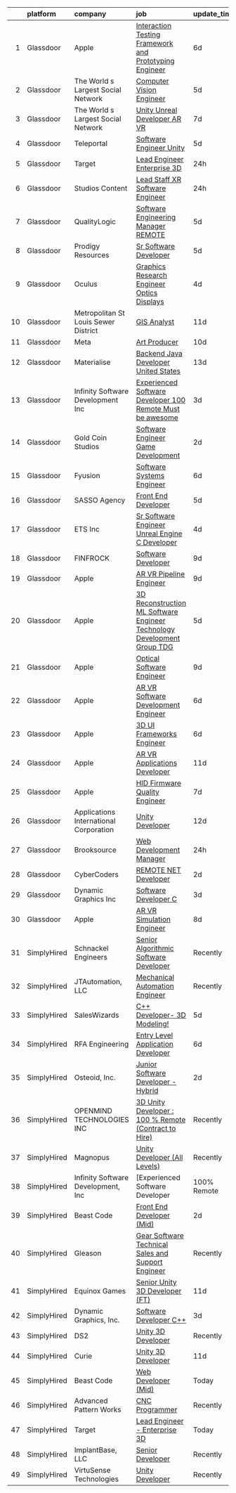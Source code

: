 

|    | platform    | company                                | job                                                                                                                                                                                                                                                                                                                                                                                                                                                                                                                                                                                                                                                                                                                                                                                                                                                                                                                                                                                                                                                                                                                                                                                                                                                                                                                                                                                                                                                                                | update_time   | location              |
|---:|:------------|:---------------------------------------|:-----------------------------------------------------------------------------------------------------------------------------------------------------------------------------------------------------------------------------------------------------------------------------------------------------------------------------------------------------------------------------------------------------------------------------------------------------------------------------------------------------------------------------------------------------------------------------------------------------------------------------------------------------------------------------------------------------------------------------------------------------------------------------------------------------------------------------------------------------------------------------------------------------------------------------------------------------------------------------------------------------------------------------------------------------------------------------------------------------------------------------------------------------------------------------------------------------------------------------------------------------------------------------------------------------------------------------------------------------------------------------------------------------------------------------------------------------------------------------------|:--------------|:----------------------|
|  1 | Glassdoor   | Apple                                  | [Interaction Testing Framework and Prototyping Engineer](https://www.glassdoor.com/partner/jobListing.htm?pos=128&ao=1110586&s=58&guid=00000182c45fe1f6a61c3b26453308ec&src=GD_JOB_AD&t=SR&vt=w&cs=1_878c2ef4&cb=1661151994709&jobListingId=1008071334996&cpc=8795CF9063CD573D&jrtk=3-0-1gb25vohh2gpt001-1gb25voi123j4000-4bc1402dc2aeffc9--6NYlbfkN0BvKrLyj5gPmtZO9T8euul8TCxuuKNOtzRJOomxnwSEodTz2Bc-sPZlO_uSwsktAejMpRR6X-M9-mzxnPrsRJ4Adog-3_u17RkcdB8qvLpSe6yX_47HY9lSK6mxmDKH5NGHaaQUxA_CLdYewrOOxNunuqcC7N9-vUYmNTvNvx910_0KO356mBtT6lgHC6-ZCMl5DtRW-z-KciRJqipIYLogJwI5jZMNEdXtzqMiwtGl6DwGtx8hoxE1cWuHWIpEjJnFIZ_kU8sWOoPrQo4t28d0E4kc5hUfNsEYLFlkyRUU0126xuEmkNqjjFl-XDxdnCt_Gze0h-jgwwIIuq2EZGYBNubau_qv-f9Lgb4e3UV3i_hrzbQ6pbZ3ZAjPji9KByMs7xudG_c8MgikKU1pJN4udFDk4iD-0332sbK9q2bfJj-ldsyl7YOH2qqRUua-4Dv8_mCb6wgPp2nRwUP19UmZpozk2ZBtHvcYcC3bbydTu_5KUQmO3Zqj873wMIH49W5a-gDLKALozfyosVtpIA5kzMAMic92v6ZeI8IZvl40scUWB8vwP2nYNl8lzalNXDWmBvHttGC6Czd5mvPOm7q4SXs2dRbhrE6ToDEb_feiLDtsa4jPQNAgDqrNhhFPW6SikOIhiYMB62lEeRNssEje9hjdEdAvjAo9jkEmOcCvNw2XmfHreIhNWPPYlNRn5fb4lHHHv-DZ4GWCOOTMS48NbD3eP-O3XCcL_4Wlk7Jj6jXzU9EYtrz9s6xMMwhuvlPN4DV2GUUqIoHlCMFg7mi-G8yufvwhVOidTOPYqaM1ogkV5sEct1nJQ3aQVq1uyAhJXd9K5iRvq66GEvAltR57R4Q8CAPx198FGYy_v4T4Gd4yip8RhYoEVGx_4D5TMsgM-nMcNkRDAnHfxmdO9EYD335-wdoQjU9Bcay6KmXmqNMKXQ0lP2Pae65ve6OrEeG106ev36i06gJVwNk23sy92HKYlFhZFfzE8NdCGMoeQnIJ9u0-aWmm)                                                                       | 6d            | Cupertino, CA         |
|  2 | Glassdoor   | The World s Largest Social Network     | [Computer Vision Engineer](https://www.glassdoor.com/partner/jobListing.htm?pos=127&ao=1110586&s=58&guid=00000182c45fe1f6a61c3b26453308ec&src=GD_JOB_AD&t=SR&vt=w&ea=1&cs=1_a02e5eb7&cb=1661151994709&jobListingId=1008075260622&cpc=B576E40E3A51D23B&jrtk=3-0-1gb25vohh2gpt001-1gb25voi123j4000-35c8dcc64f80e154--6NYlbfkN0DSgjPPcnEdvoK3uuxfISLALE6pB1FR7YSHOr_tSg5_QGIhoz_2VqUepdcKLBLI_zT-ByUZ7jUfNzxKmhUpoUNX_46a0P5eSJtFIKqmBxE2EUZWXuXIw_QgpOkukgLUflKYrCxeIMOLksSSMqbnyASmenJYhoRn4pFp-hnkcwA5_yroqHfnV4cYw1_BA9fpAzE55D_7rrIT_oHyZjgD_y41hxHEzJpVyiKcaJldEl-5n7VXXwd67C6CMArhNbetEChhmsswXVfTLaxdg3czB5oZJOnqKkrMeAKqlPeOlCntttqSsKE9DmuEVURNiYyjChdq7m2LiM0lyEj7jO_iQl8-MbGsspbmKi74bFoa-Sj4hEOiewPjT3dPQxa_4MqdOteB2Km6e2G_BHLoUNsv_8OeupH59hNp2-rwnTjdw02nCToOhMTxDr5_Iw2ZGC9-nw35MAttNE13kUF8TNQ7sMx7cd9pOOcnMlmcsyA03Ls7HIAG_1IgsdUUhcCTyC7rj_s0-mlqmsOtxq10k57tHV-MMKpcY3kGk-rOXjnaNKoWcwRVjpWxUOSwsUB9j9sKCS0e-OQbzLiJ4OvH9fQF2Pp9C8AQPU1PQm8%3D)                                                                                                                                                                                                                                                                                                                                                                                                                                                                                                                  | 5d            | San Diego, CA         |
|  3 | Glassdoor   | The World s Largest Social Network     | [Unity Unreal Developer  AR VR ](https://www.glassdoor.com/partner/jobListing.htm?pos=126&ao=1110586&s=58&guid=00000182c45fe1f6a61c3b26453308ec&src=GD_JOB_AD&t=SR&vt=w&ea=1&cs=1_b25410bc&cb=1661151994709&jobListingId=1008071050775&cpc=D2F1DE17EE1F43B9&jrtk=3-0-1gb25vohh2gpt001-1gb25voi123j4000-9f5628d9cfebf43d--6NYlbfkN0DSgjPPcnEdvoK3uuxfISLALE6pB1FR7YSHOr_tSg5_QGIhoz_2VqUepdcKLBLI_zSqSDsEJmP93KJyLow8fDRmDK97hPZUxVdRhY-RLzI6mplnG6kSbsrJNsU5J8SjuffQnYSaMvAlm31fMrPRABnGmUCUYZHZPacmbq2u4wbqlNmS-Yw8yCi6Nlwjv56Gw3yxmkppoM7bInqxBRyiktBt0vljQTPmIRt8nvJjT60T7v2J1LtZLaQmR7c-BsXYMn-HHW1oi1zwDe-AYvW3OMzAPRYH69MU56PvymP790DESewgl4qmaZdZM7mCFyY8OY3Qeb8M6UkitSuUCNyJH_Pg09U_oQvxX4c1kwSKnXST-IV1XoR8Lw5zEcYGYJmmAwysDtp_bLAcU0ewq05HolVYe7V5wU2UunAiYiNJUzHobfGD1G277VAK-p0VMvoDQWZiNJrglVN0sYgwlwn4ahgRLaB86ugnmt_mc5Kqte1YdPv9kNr-MpUS9ayLqCil2cwnr2Qw69rrNrs4gkjDFO2ifCp9FLJ7opXFQxVd_Zgnbl2lb7WdEQ6zEOADwaE5yRhbl4i04_o4fbHZzyNvRFdh)                                                                                                                                                                                                                                                                                                                                                                                                                                                                                                                          | 7d            | Sausalito, CA         |
|  4 | Glassdoor   | Teleportal                             | [Software Engineer   Unity](https://www.glassdoor.com/partner/jobListing.htm?pos=114&ao=1110586&s=58&guid=00000182c45fe1f6a61c3b26453308ec&src=GD_JOB_AD&t=SR&vt=w&ea=1&cs=1_6914d8a1&cb=1661151994705&jobListingId=1008075046577&cpc=03F67E1B243A1AE3&jrtk=3-0-1gb25vohh2gpt001-1gb25voi123j4000-a2586b8f60e5c255--6NYlbfkN0AntC0C-TCVph3zu4OMPCfnQ-MMa4QglcNogR1ub3Tc_pVtaDijIQNGqjZUjoXo2yKwu64KD8-YtFIR2I8kkqCbL07rpeOqxyEMXIKB1ZwOfsl0Q6IfIhQNenE7zHvKHruNGpl76kDxluITjcBqrRgn64vIx2FQD8vXwu5Xm23Gx3RzCIfCAb9mVGdhDJfdG4HgrLJvrny6waXCaLMfKKoSTf08HvYbi8bu9HlNy1dgI33e1HPocbNVxaYl-X1N-FwWhQQqCHrjIfw53E9UiLzvIlAjXo6eAGQx2b8Ihf5FlIoWkCc2UzL-UcVhUW_nLJSQW9YiLN0E7yH-XeXB4r-QI5xuB0MEmGLK-11nFMCLeRlfXqOJoo03vfIEU2mRmmyKnOih2ooH_7Qz8NK5u_ha-3qLUv7MBL5TjH1yUn7q16sIqS4A2N5VF7WReGiuEynOEntP8gs2kpwFgqQPUxik-lZ4hsiB_8RJydV7HeShGDNOscVXMPSzyBDfeeLFXNv5_OFm_ANntQ%3D%3D)                                                                                                                                                                                                                                                                                                                                                                                                                                                                                                                                                                                                   | 5d            | Culver City, CA       |
|  5 | Glassdoor   | Target                                 | [Lead Engineer   Enterprise 3D](https://www.glassdoor.com/partner/jobListing.htm?pos=106&ao=1110586&s=58&guid=00000182c45fe1f6a61c3b26453308ec&src=GD_JOB_AD&t=SR&vt=w&cs=1_42d5aa26&cb=1661151994704&jobListingId=1008084172362&cpc=10100C7693495614&jrtk=3-0-1gb25vohh2gpt001-1gb25voi123j4000-8db91653effaa219--6NYlbfkN0AgONBeCfCTVljpwzR96jFX3mtyFC--n153CYnqiKkqIbEzGownH_L0_wgVvmdp1a2zOnFHrsUBoXnCxxRcFZ9ZcAKtABdufUSwJyfmPzbSIFRwhbS0_rW0vAQGqEDv4c1sXNV_RGfmhJNCUaesxdw1OjWo0iZh-0Ed-wi9JwB6HhZTsiDpEOOFLWvXL0qrUK0PkfzXVO2OqcFjMGMPxpd3i1XxGRJvP1kbPhM2UCgoK06bva3KTiuUYl9hL6RwyINI49nRKN_jiBw-9TGx3-oGZ5J5eumb9jxZdhGbSZSbkZOApQmfDVvPHa9KhRfB9JI7xGndIUWLJwTfueLLWxCdb1LjNRaC87y0-v4fNvtLla66H25o4Spoz0vTjjZN_NtYG9UHR0j3w9OxQ6j6S_qRN_sVpxCe0ryf0xSrsqDNxVDqkOCnDTJ_d1I-c47peXI%3D)                                                                                                                                                                                                                                                                                                                                                                                                                                                                                                                                                                                                                                                                                  | 24h           | Brooklyn Park, MN     |
|  6 | Glassdoor   | Studios Content                        | [Lead  Staff  XR Software Engineer](https://www.glassdoor.com/partner/jobListing.htm?pos=117&ao=1110586&s=58&guid=00000182c45fe1f6a61c3b26453308ec&src=GD_JOB_AD&t=SR&vt=w&cs=1_a5f496dc&cb=1661151994707&jobListingId=1008084142322&cpc=44CD5376B8534B8F&jrtk=3-0-1gb25vohh2gpt001-1gb25voi123j4000-52da17fde8def50e--6NYlbfkN0DAFTyt7pbDCC2JPO79CSdi1dIb81yjczP5qsKcZIxgiYm3-7g-689UM0rgypL64cqe_oj2KYsq9yQ42C_6Oqk-vvcsFRLPb8XJYqL8oZMsjjVg0BntxMODKJS6A1seYf_d8EpsNbB6kHhyEOHJ6U5H9SlVlgM019H8VqOoQx5xmCFXcseWWQ_Onhs-HToySEXG7ZPqKJHXMEvzyOGILqcsUr0I5fjzNZ4-AEhNsKCgR_m7s6B6OnMLi5q3sRSBY4UTuTqSOy_5rad8P7AENAEELMHxNLYoXR5yWPoDT06aOhZaO4apj6i0QHYqYbkpoOgQIjEFHmI3fmTf_1UTWebZM-02mih9iAXK9svbgpAgruE-NXeCLWul3oX0KiBUTCRpFcTMaSxgoLB1wBxCPwwl4UsXOsfz4zZu6pPMQQuQaCO0g_IW91QJuEJ0YyBTa6w%3D)                                                                                                                                                                                                                                                                                                                                                                                                                                                                                                                                                                                                                                                                              | 24h           | Glendale, CA          |
|  7 | Glassdoor   | QualityLogic                           | [Software Engineering Manager REMOTE](https://www.glassdoor.com/partner/jobListing.htm?pos=111&ao=1110586&s=58&guid=00000182c45fe1f6a61c3b26453308ec&src=GD_JOB_AD&t=SR&vt=w&ea=1&cs=1_c8acbe13&cb=1661151994705&jobListingId=1008073824667&cpc=B05B6D422C45E27E&jrtk=3-0-1gb25vohh2gpt001-1gb25voi123j4000-795e608e30adb745--6NYlbfkN0BfCVyGhJxQhQGQE8P30JU6-n5_jcSKbz7MAfWG2cdpnhs4LI7VSGEDl4AuAd2u1ba6yxZBg-MnV4VG0Z-YyW9bFB6tUFEAG8aWiq49re7C8bR3kt3W526vugmjUzwtbf_wr5SxVZ0aPVGe_7hyTO7C_q_CPaWjtRtZTVfGj6cM_83jEF1o8GGf9CJakkdWCix5_17kfZJzLdv5bHnu0Km_ZhDZtZX0kbNejEhVHri0RePk2TfVplXk1T91DF4r3lwB0Qn7il5awAXyKQyskU_f_a6_y8l92zzfApso5p9B3gSGcqAdcSD5_wTIEPpDmlf3A9Fr3YATi0KXMuz22aO9aPCzXg1V7npHi0YnpuuKux3KJTk2dh1nmX0XCNxpcyyyOOpRq0K-VtS6aaoySDFyF6Fpxz8qkI_JqKUAp9mYjSKaFHHb3JktWcxFJ6AwD-TaWVwQNSVl2X_pVhVq6BHjvlVWrlW4_QZ6l7Xlc6bikdIBMnYOS35IiLQ138QsL2HudO60DaHXRTvIRqsS0Ckb)                                                                                                                                                                                                                                                                                                                                                                                                                                                                                                                                                                                     | 5d            | Remote                |
|  8 | Glassdoor   | Prodigy Resources                      | [Sr  Software Developer](https://www.glassdoor.com/partner/jobListing.htm?pos=107&ao=1110586&s=58&guid=00000182c45fe1f6a61c3b26453308ec&src=GD_JOB_AD&t=SR&vt=w&ea=1&cs=1_ae582471&cb=1661151994705&jobListingId=1008073502263&cpc=77D8CEE05F182B4C&jrtk=3-0-1gb25vohh2gpt001-1gb25voi123j4000-404555c049bc27ec--6NYlbfkN0A2ztIwgPcC5sUL1oQzLFCSvVVkIkslVOnYdQ0mpSfPA6NpMWu6Kno4nnrYB-fWKcufpT5xOxPe2qCsSX5um4scelRw14WwX33UYcL6KO34QeC8INwRzUAPtwFkNlVpOdX4f4P1DQp2fZ-UJ251JBajJ815MIKFs7XVquBdwSk1fsH67WzqITEoiy4zNby8cnvPS-A8rvfOmHLIONaZwTZJR74vKKGhiPltVRQAZPOxDrBuLytgmJoBIa3tJNmrwsSlGYo0jo3DPqTm6fQMpMSHTFuFgMzpcYS9VKGTb_QKeYgyIW3MWKpeLtXLCUbzVCwYj_e4JjsBU6el3vjsTSvj5q5KNpVTDgpbzW41GPVByIV2eBUVMhbZjeTeAilsX-xRqEDgg-aKJNdCfNE437HTH8AKPt9SqMjIaeo0Sh0uSZgPJeROIcSTK-4_jPsJ6AVmr3zwy9N35iSNTfSD7N8PshuFCjit59OkNTw8m76NDl9jm4D9si9d8LyPkhe8t6GKU9qSZUKHfg%3D%3D)                                                                                                                                                                                                                                                                                                                                                                                                                                                                                                                                                                                                      | 5d            | Remote                |
|  9 | Glassdoor   | Oculus                                 | [Graphics Research Engineer   Optics   Displays](https://www.glassdoor.com/partner/jobListing.htm?pos=120&ao=1110586&s=58&guid=00000182c45fe1f6a61c3b26453308ec&src=GD_JOB_AD&t=SR&vt=w&cs=1_988ee2f3&cb=1661151994708&jobListingId=1008077457927&cpc=C891152315FA1AD8&jrtk=3-0-1gb25vohh2gpt001-1gb25voi123j4000-ef44fb719727a8bc--6NYlbfkN0DYl4UJW4r1Vl7FEn6T9F-rD9lpC-0oMJVSiWjK_MGUd8e8cHXcpv6KPyjLHZEfqkXGgj9g3yMP8WBskLw8Z33akGOFyRhnVvFUcab6l4hdzH_rbNwh_JgEQd7Civ74f2U5AHnFCbn-WchGtEeP2VCWodfz_h3UWLVa38femHmi7XXVvL8zU76LUIBe236O9d6Q61IIbkKHA471ogzJYO9peWlVrnDXUXWReOkY2yCMb0pGi2yxsq9NamKrsGCQT1fF2Wg6Hnz_zFm1L-6DrXkAiHlkdLpJUKECn-5J-rApomLg_R00DASaeGvliPqBYD9qiFWhg-7d6X6WZPJD_aFAj7UpcqxYvFecp_dkkKHF1Wg0DgJj1C3WG3MvlH3v1UCY8wt8hqQGgvZ_mhzozR8npgorbogY7LQ5G-Jawcaa0717ywm_PBWhsmwr2gIyBSFVGC6MPDar0SxVZULLzpD_qLZDNw-jxY97NX9OGN0olN8Q82NQtkz05Q7eFTo8beUDUw8uWc_XIMIHK5N9thvHgZUms3HEXd-GsF0IbVoWR79Q143jxxE3wV0exvBOfjG8QTy8-SFVn4vVlSB7PClKeIiIS3GbvQkNTGTD5Q4M5Hq62UGehhdnkB0wFu62-IwMyz9oO2_IRO5xmF7b3nua6JZTF49ej2EsJjkz8ebR_znP2f1NgjTXk9IWqP86u6OOXFcr51Md_hUC8pASCU7EUTTCmDVWgGyYjZNkpy7RZNKJAhu_zEhAcACEiU9FkQpCj0B9dJpzqBdpWKQZo4ZeM-NqW1uHA5Uj2ZjsVIK8ncfJIT-9NLAh18MohXomrr4MiWnGoTNsI1-9FYjT2P06CgR_aqZkZFnEmROx1XxBr9iUw9JqKaUSwO_28mZO9pdA-T_GOiaTuNkJOOLWP72i-QBL8-bXkCtZRYGlh1fzOzqpuy2YGz57Jk0ZWx6eK86k5asv1awj86cTX5AlBRB7k_fj7M5qklpD68Zb3HWQ-DX3xBRePsmiJhezpbqlHqg0fXs5GsJW2vzATpwvY971Z0U6xWV9lBKRj7RjtfYH93-TcL5FoyoHl5VjoYfPVxo%3D) | 4d            | Burlingame, CA        |
| 10 | Glassdoor   | Metropolitan St  Louis Sewer District  | [GIS Analyst](https://www.glassdoor.com/partner/jobListing.htm?pos=108&ao=1110586&s=58&guid=00000182c45fe1f6a61c3b26453308ec&src=GD_JOB_AD&t=SR&vt=w&cs=1_5f2cceab&cb=1661151994705&jobListingId=1008065814064&cpc=66EACBD3E279A8FF&jrtk=3-0-1gb25vohh2gpt001-1gb25voi123j4000-ef1c6801fa4cc984--6NYlbfkN0AC6SQMfAkHCondRquBNcE2ntt1snCy3fyoZRReqai0OTbOGAEEoie82c7OAOyoQUX4HAqZbGdf6OuKdS1CAFhY8iNRpoWdJTGxpqP7DjJE_nV3RHd07483EUj8MWlgrGF-9EZEu0bGjHtJ54Ucz51lvNIBwdO2c03VTGJbCj3cXx1xflx68zPpboym3SRVoLwUuGYVS1n12DfsUuiDlBdSlCsaoApiPUO5kmn6vtfziWqcBIZsXIx5_r5_ig0P7GI_dVPRfRu8j1uZOLPRyyhsG7KvswwaZFd2efTsWLk3TBm_n5ThcMSB-t5XeVWpHLwbM-Ogt3kdfJsHre7sapekIy3q-PO2TBpqIp-kTcdZ4sqGmseNQFnq28VqmLGL2nwcZOvxBV51Piil1pfc_nxA_BEYAc8aC9_JXWzqZVEQwYBqHsI_53IxMDTb-m13dGiQOEpxI_LVQ8ye3acDV-GN3g1kOWq8lZBjr0dudikfYpUhpoxJpxRYwsz2kqxNXfBDbOHvFKLrGGxD6I7EaeNoqk_2icX825Ndk6xvKWl1JkT5t-dLEY04bVY7UrJU1j4-G87sQGanzNWOxcH8JjkXm1OXKegf0xqZASouuhtXomPO3ibu2CzkntvOSp7YnQHg_Ymu2OpvDdZcul6PdM0Gsh1JaYoUC3ceiWLkJdwnavv6GDKLZNlixpFX751puw2Jl6swbzDHDUtpMS62O1_1tqi1ej-h8W78wpVUzfFPtol6rb09lPwLcucGkDg3iANFvg2K1uKnWpoly8rhy7W869dPuQoyMcySyJbt1Jf5lh2UN6DVSlC0jpusswk7uUcqe0JDbzJ2wVzKL6LPXl8Oe0fiBWjyR5jO9_w52UQuS-Y8-Gs-DDI50O5JwiRJM8ThF2ogNaB7FAcLBUI3bViVTQCImQem87ONm8hP5TtwYd8z7JoUZ0HlglB7rjSHNudARoTQl6Zke8PVM_F-dcn_BDZPNTFsVBPxd64EtRkkm1eHF4u4hMigd-_JLMvj6b70TiivGc5NkzHyMIx0FHPb5h-oevjjw6Db_LMrpKljqg%3D%3D)                                                      | 11d           | Saint Louis, MO       |
| 11 | Glassdoor   | Meta                                   | [Art Producer](https://www.glassdoor.com/partner/jobListing.htm?pos=115&ao=1110586&s=58&guid=00000182c45fe1f6a61c3b26453308ec&src=GD_JOB_AD&t=SR&vt=w&cs=1_f19e63d7&cb=1661151994707&jobListingId=1008066993499&cpc=39A4E8CE329AB187&jrtk=3-0-1gb25vohh2gpt001-1gb25voi123j4000-5293d12ed70ecd43--6NYlbfkN0DYl4UJW4r1Vl7FEn6T9F-rD9lpC-0oMJVSiWjK_MGUd8e8cHXcpv6KPyjLHZEfqkUe-DEG5DLncYtxj5Ng2P1MdxZ6we5-b-TxXXxT4p3WfuMOS6eeo2YYiu3Ya7-YBN8W9Vb8XxYk-hurzohN33Mfeiwcm9KoinKFNpS_ywbpJrmciguyW-2E5ACJSwZacq3SCzRNbeuqE6vMNawdilRNR-9z-lCkV1uBeMpcPrYj5pTGzQYsW3nwTY-v5mcL1LtI6lIcuev1MKZAShNiQeJE2ahBlraOA-L2XAZOQFVBxaPw1QVc3ICrFhb0Q3xiNpAteYBwywgDvRPmYBvgq07D7kyXFMPwx6xCwiH9uykTnqFTKn6wE27qQObtJOK0vghic4qG3vkoD8bnKHg5QlkrONx7Txb38WWEDULMYT23EjkWSjEg6EgrDC_LU0NGvCT0yRfnjSIMb97tgc4m-HrKM8ZYhzO7X7zjtVL2gyO42PZjwU_q9XAzDKGKErZx380fEXANQR_Ipl7TNYnKXhwe9ey3fCIFJ23A8p8sEjlyVFrDqY9PnRNKis1f_ZevUUkzGLYV0phaAJ2KmUHHlpsiv5Ui5QkRNAioxY6ylczRXLug2EEBTyNqfYuJsr77Lhdy5388MHm-BZLQeChm8ev1IVdAdtmi3E46J4GutLgYqiKbvFEVFX-33j6M8AYWTfPjZkOdiHF5vKt8sGRwC7jycWzy-yF6RlToHm2vRfXcG4i_ZeVWg2e2SBXbQORLmihOPSACkj2VICA8baWJNMvicLHnUyEJkxTl1SySQ2g52b5uKW5CNYVYwza4f1Rhj6ROj9Od9Ccx8VaRXK8RAkLNVG-fkWKarZo_QfzzGWfwmyZS-J52vxNi8HZg85ntzdPkhMQ8ci3eL2HLRCqraq3dBMKwqRMq6rVTjNXkcF1l8cETVyiY68bgkIrObO8y3jTDj1dGyrniJpvwZe_7D-xOkXdUyREIBbYc68AEkJhQgnaQiHfiAkDmxKQMmKmmfaEZEtnh-SKP-u1hM6CyDO7ZBfYJRoneDzHN7080hi_Lj85bH-Kk625nt7Ll9IIrelc%3D)                                   | 10d           | Remote                |
| 12 | Glassdoor   | Materialise                            | [Backend Java Developer  United States ](https://www.glassdoor.com/partner/jobListing.htm?pos=102&ao=1110586&s=58&guid=00000182c45fe1f6a61c3b26453308ec&src=GD_JOB_AD&t=SR&vt=w&ea=1&cs=1_e3e19ff5&cb=1661151994704&jobListingId=1008060202738&cpc=5FEB1BEB8E14EF52&jrtk=3-0-1gb25vohh2gpt001-1gb25voi123j4000-c4c6e99263ad4359--6NYlbfkN0BL1DyQYBK1tHwoBciZhChALBxjrhsy8rFgUIA85pUFUSZki7QCCX0KaKFUgx5MoCQmRuyGr4UelCcJ1-hwMed_gB_A6H0V30eQ0ToJyMcZ3WzPxkdcppo2abEMz_rgbYuxWw2l6HU_V9wS-qIvunPixN4VFnN7CZwbMHNeQBZ4mCdtdQa1gHVCncdk3iwZNQyBtcxUC7s5fqHelfcYCN8E0G3j9XYb7coZo07l63SuG3Ky404U8LcwILSTENdw9E4Z4Lht3d3Nj6JoPSyUP-Ia-05-2qrlruqrnCsa7msKOUJXguoAZSCrGy5wac0Ct_fVKCaHvByw137QLxiahyy0Fk4gL3NRRW6r2EmNBtXxzpglHd-7T_zIO5aOnE8rZp5MiHCsOoT3t97eSXFoWk0Yh84dtGlm1QlWDnf9XUAIRvsxXuqjXF3q1JGPLGmpHgYUD19AanGjbTRzauRKdD9Gv8IZ-PuU3OswWV570LfsBmYoW53Qjj6OQXsAcxWJZcqJNgM9Qaig75VyVHHPOnvQ)                                                                                                                                                                                                                                                                                                                                                                                                                                                                                                                                                                                  | 13d           | Remote                |
| 13 | Glassdoor   | Infinity Software Development  Inc     | [Experienced Software Developer 100  Remote Must be awesome ](https://www.glassdoor.com/partner/jobListing.htm?pos=105&ao=1110586&s=58&guid=00000182c45fe1f6a61c3b26453308ec&src=GD_JOB_AD&t=SR&vt=w&ea=1&cs=1_13815641&cb=1661151994704&jobListingId=1008079232744&cpc=ACAF1607C5C1E404&jrtk=3-0-1gb25vohh2gpt001-1gb25voi123j4000-5fa40adff6193c64--6NYlbfkN0DXKDYI_yepg0NlIxbNRNpLYk6-xAUlLi5O8UrMeMQSh3Wq0t981edbYyW-ZNcQ8xfYh9O3z8enyTWWts7VBMJzpcJekup1b0uObU-NA2xYn_v7-vK8i9qGdN0yqfZMEH-Ys10XEfjrK5LGNlPRXjzIlRk5tCPSNSzxPnoc4a0j6XCGLA278iGM2edNSFKuSdPxbY2Z1C3dWB_f878lWLJjm6hk4PMMhjdYU8t7lBYBQUhISFvuo-RdOK-5H_pzm2SIR03YSxDYSU_Jgl6_63TdHwStqmnbhuI0e0iHnMPe9px2DcW8vRkIZeGQFshteXDm_FfVlNsdQcIt4L0UKXtt73Y1OtYA7kVxw1v2b03A4Mf9JAHM7A0DbhPYJVeXzRARktoxybb-pLMwMqLTXhnAUNAoQbNoeynhadDXSn6WzWSvK7-7h3CxdnVq3hlJe8Ea1UgpyOsEl91M2RGRRoTHjYPMGo0tOgCEpxaZZEEKM_VHZLRIkt1wE8mFFL6GJx9VOEpPy0ST-A%3D%3D)                                                                                                                                                                                                                                                                                                                                                                                                                                                                                                                                                                 | 3d            | Remote                |
| 14 | Glassdoor   | Gold Coin Studios                      | [Software Engineer   Game Development](https://www.glassdoor.com/partner/jobListing.htm?pos=113&ao=1110586&s=58&guid=00000182c45fe1f6a61c3b26453308ec&src=GD_JOB_AD&t=SR&vt=w&ea=1&cs=1_f6d9019f&cb=1661151994705&jobListingId=1008081794820&cpc=2069669CCECE0501&jrtk=3-0-1gb25vohh2gpt001-1gb25voi123j4000-c3add2d81f778701--6NYlbfkN0ACu_hgM4mYOpGjE6TXudS1eLEYdlotK5aSiNrSIRlNjkkh_z-L-is4YmSHzw4gYB8qtBQ4LLi2AOepvIr4wHWBTD5mVJAkMV9CtW-lItY6sc7I1gJ9f-McM4d0c8vWNmv97wWUB8oe2deFet6sp7njb9aLIbz2P0SRRyWea22VaU5J2NoHccQSvwbKhbs0ok_YqdAxzyw2mxaf_l5k2O3owL-Ozj-ZrOl9UUcYePJRRtYvR77yo-x4CmQvPLqVqcC9bVgeMSOuYKpmOe_zizjI97Dqj-JPhDvrQFV6fIO6_GbL620DXp6PS9DKIuc7l47odRuABeJAYXMRSCpMUAK9R1hac_spkGt2UtRLtg7OQ61SpZgGZRyem_xRbM67AOemLSslBrM2kZrgMdku1FEBlzwZdum1ydfJsRarw_sxFLPuPfjmdBbrq-VWGl2u_m0e3IRRj8wi_5Mmm08Bf-9i9yPMd36WP_MpuIPqOHTbPUG0ORGr4PplOLd0D1q0guwXjrzy2vJ-Ow%3D%3D)                                                                                                                                                                                                                                                                                                                                                                                                                                                                                                                                                                                        | 2d            | Reno, NV              |
| 15 | Glassdoor   | Fyusion                                | [Software Systems Engineer](https://www.glassdoor.com/partner/jobListing.htm?pos=109&ao=1110586&s=58&guid=00000182c45fe1f6a61c3b26453308ec&src=GD_JOB_AD&t=SR&vt=w&ea=1&cs=1_07f8a20d&cb=1661151994705&jobListingId=1008071915846&cpc=B570179B49F70162&jrtk=3-0-1gb25vohh2gpt001-1gb25voi123j4000-48f2af892763c95b--6NYlbfkN0Csp2FiL39GNDK73G_P0QPFfpF5BZ9v6YHigctqHQ2M13e0PZR75kkz_4IhkFSftQ4reePSzqe3GJ8jirgFVa9wK2RF4ChlL7u0wJIsoRwJMl0CvF2395U0DCPdSyhyedED1AHsGxi2SGR-xCbYqaqPjJf2H-AIY6Ackim0peh-ke9Ob_nuwX2Pbioe1YUDV6bS5nIu2rDSFZbYhyjsNIygYXN28xCq1MIGRA5mqyqp0f39HoJp5vhIc_wY8iUJ3I6xPEc1MRawQnuj3Yo_XecCY-XbKM2mbm-XJtIEe3dufwHDO9eTxeHkn1p30I1LaJeBsuYIvN_XFu_E_ATMUFDWXzRLj7iUHjgylpN2DoRKjv6ey5YdzsGHAbh3ADJp-1k-pETjW5znsjz8L4-SYYHi4ZN-d9YtpSbhGGyAEkT9ChwWQujUVSxmb96UYgTM2t9w9TwQ_Ke3_PZcQA8v1IWCWpRdxc92FhzGEgTY-gqcnfJXZloSEbPof_c9EAbJoHV-dFNfqjY6Rg%3D%3D)                                                                                                                                                                                                                                                                                                                                                                                                                                                                                                                                                                                                   | 6d            | San Francisco, CA     |
| 16 | Glassdoor   | SASSO Agency                           | [Front End Developer](https://www.glassdoor.com/partner/jobListing.htm?pos=110&ao=1110586&s=58&guid=00000182c45fe1f6a61c3b26453308ec&src=GD_JOB_AD&t=SR&vt=w&cs=1_5584cb18&cb=1661151994705&jobListingId=1008073896575&cpc=F41FEAB56D215062&jrtk=3-0-1gb25vohh2gpt001-1gb25voi123j4000-34292c2698b34dd7--6NYlbfkN0C_Trxy-ZqughH1JRyqNjrElYiQGaKhfd0eYY4e43qsGRNGMDs7g8-XKABpk5d_E8GiRUVAa7u4j6c0nPxrK-TWhA8X9OGgURgwMagSesS8d24-UtxDuZIrPQGhD2ufYvdMCfxYXWMgivFasQ_Xg2vDuzawDeJyZqKE3jMpuG8BAUa9ctcT7ji03AVvOHJIm5PUx_dZQPl-CcbhkeAmDNpxpGEWna6Pd-d9ztSb8EGp4ARAeFnBtJd2MYbem2aSIeP8DoVCSoZDDg7yxiOwreYdEGCqUNVkQPfJAodF84dNG5E4-iyYuxXV8PHvp_Fr4Srv2SkrUcQe6Rl_2AsEin4j4GMX3z4oSCAEuzen_m645UWW5Sv_U5SCDd-6g7MYvD5ydGhdlz3pv2jLW7LXvrI5kYMx5J7msDd-5ZN-5RekvMzKyJLhzUR45WNW7N1QWg1njkzb1C8NJ-3J_smQnQ8usVFEIKQd_ZC1HeN47IA3M8CLIIzRlMyjVHHD3tIo9fmfykQVlq86HA%3D%3D)                                                                                                                                                                                                                                                                                                                                                                                                                                                                                                                                                                                                              | 5d            | Remote                |
| 17 | Glassdoor   | ETS  Inc                               | [Sr  Software Engineer   Unreal Engine   C   Developer](https://www.glassdoor.com/partner/jobListing.htm?pos=121&ao=1110586&s=58&guid=00000182c45fe1f6a61c3b26453308ec&src=GD_JOB_AD&t=SR&vt=w&ea=1&cs=1_6b43af20&cb=1661151994708&jobListingId=1008076526481&cpc=0A88B0016E52E137&jrtk=3-0-1gb25vohh2gpt001-1gb25voi123j4000-bbf0eb7b3e9377e3--6NYlbfkN0CdNy9g2aZANdx64tcJyvWC4Dh9hlXtf0GcMh6TvyMiE6AIPqQPqecK_sZn2J-LffgSo7ctgry6v4dXyDHO80Qn1FJ58EOyEHMZxqQarSSQnF9REy9be9Z4Olizzju9BIDTX8b2W8Ho2K5yQIjVIKBFfJXWJmZt2U0lXPTcHHt7qDqZDtEZqVLW3CfABCpQ2zp6Ridre8bO6AFF2E7XlyIvXLmWvHU7Oj3-tlvJkZdAUvcSgcbsq3pll23aAdN7zfBb8i7YFLtt7kl6T6KyP52WcGjcIBkIRnJqeT7lsrODdXM_b9qpfin1YpnD0FfIAdJBG_0dpvfPkKFI4fRC9_qUY-3cVJGG54virRw0-nAji4Wr2hrQGD8NfA_AsvC88noG7-Ecsfvvim4HoejBnLgYj51sqWhHcC6_E5CAswIKadl55LsGruMq98L3kIiKgKdqYVix70QGUz6en3RW_2HCfEIQQK93R6ZkVz1vR24OeWmPCoLmg-75A-EY6cLtfDuujc5__ALkeTn_wRv5oi6s0lLhcdOhS3VTpCKYZqv1_EeXMHwp8kQl)                                                                                                                                                                                                                                                                                                                                                                                                                                                                                                                                   | 4d            | Plano, TX             |
| 18 | Glassdoor   | FINFROCK                               | [Software Developer](https://www.glassdoor.com/partner/jobListing.htm?pos=101&ao=1110586&s=58&guid=00000182c45fe1f6a61c3b26453308ec&src=GD_JOB_AD&t=SR&vt=w&ea=1&cs=1_0e72c221&cb=1661151994704&jobListingId=1008068417466&cpc=1618895939391108&jrtk=3-0-1gb25vohh2gpt001-1gb25voi123j4000-0910969e98328d17--6NYlbfkN0C3s6SQssVyjM0TBjXC5cY90NsFTu6k7iXDnyh6Xjam_XRXsCqThxlI8Cv2kIeznDBVQkBy_bmiackllL0mRxdBja76WxcV4k0SMYXzPpY3I0Y9vO5UVWnOzXjsNhbr3YMQ8ZRQNHOx5CpdRCSLRySE4x9ZfNjbHoeUaNwQavKyee8wxD_nMTHJLcjP25jHiIgwYRvoy68vXYNbKiWv0l_Sf5RbYoqbSgzl2Ni7vQ-3Sf_V8VBN4HtmWGHNBsb3ZK1B7Lw_JHItNkYOpfei4RLaJXmb3z4zr5mpApizltk2QjkQrBws4KwCHPP7bKuLDtCPkx7_u09t7pNQkvjTmp92EjuTw47ti5pNSS57_OGhz0J0lqQvm5HXn2lgYdu01WeD2IW_c3Hgnve--QE-c87E5HQYUxGagGOt87HskpRoHXn9e-Im8jBJgIYn_t6RWpyUGB13a8lWv5agxp58uawSaDLg6YXVDJO1tXWQ0WH2Im6Gxq9xGke2FRQCHDDJVxQ%3D)                                                                                                                                                                                                                                                                                                                                                                                                                                                                                                                                                                                                                        | 9d            | Apopka, FL            |
| 19 | Glassdoor   | Apple                                  | [AR VR Pipeline Engineer](https://www.glassdoor.com/partner/jobListing.htm?pos=125&ao=1110586&s=58&guid=00000182c45fe1f6a61c3b26453308ec&src=GD_JOB_AD&t=SR&vt=w&cs=1_f54449dc&cb=1661151994708&jobListingId=1008068025666&cpc=451933188B21919D&jrtk=3-0-1gb25vohh2gpt001-1gb25voi123j4000-3e31f7e030a619a9--6NYlbfkN0BvKrLyj5gPmtZO9T8euul8TCxuuKNOtzRJOomxnwSEodTz2Bc-sPZl1dBMH13w-jOn-z4oREFcRMKxAO_d9jckgdAmZNeCH-vBMb5EZYWWQn24NRKpSKGkgq8Fq87y_RqJ-aFc0OpujB-kyuL0R_EaAYBNg7OCR3OEqNr7_vy0sK3d77bRBI5W2sv_g4NDo980IbOIhafQbzRtX-wVqJiKikFDRPTSsS5zV37gvyO7Hoe8gvUBV5HFoBSdxrOvQ-hN9HUONMvtCfpEfNO3sewvwnKZu_gyUk8J6tfZFtCG3UD7VA9lauVS7NvG2ugu0d4u2KVuRX3Ij1X6F05mI_DK1EZCN3sFyuKsRIUN7p2BM-JU-ewPW4Knw3TTscatIpZN2BuLgReGcgEuIG-wGg1C2vPeH-l9UtFXayS5-znRcms_5HRtcTrVVDxLhTEovzNPSqlbcOxFM8YwlVnwmCrfKy_mtc3xR89THn1pC9h1f9sfhelf9HNMB22JMfR2z5tgE4cyC7c7Nm-6tNgnlM5qxk290Gk23qyBB5WdFKDC398qywkrklYvqjCIq85ZKz2fNODg6XQV4B7GPRCF62nUlCznxg1u10OVxSTDCnzYTN8a5KnNJAQBbrTAK1db3gMk4-AG0eKGQrADf65-QUcz2ECkweV34G0-Pe-vbk6Hur_VIfj1eeJdN0IyS5Gte0JnN5C8fcTinLSwRK56ffmRibQ1DOTp53oH8TCY_MChalHuiYy2nTKKvdUp3_rZhSrOortlfIECOkerGYbr0RXwgNpn9XTgmshKHeTi1ZBB7r3Wkb35hbWcxVsxpfwEdLk8IXnW5G1cRCEEBr8vmi8BRM35W02Bgw395IX42qPZt0KSVyXu7K1jRmq7AR3rNnI7a4K7J2Y6h0UNB-O7DUnHqVVgYYNlJnkYkxnhJGw_2byo2sApECKkGdZGUlj5pfA%3D)                                                                                                                                                        | 9d            | Seattle, WA           |
| 20 | Glassdoor   | Apple                                  | [3D Reconstruction ML Software Engineer  Technology Development Group  TDG ](https://www.glassdoor.com/partner/jobListing.htm?pos=124&ao=1110586&s=58&guid=00000182c45fe1f6a61c3b26453308ec&src=GD_JOB_AD&t=SR&vt=w&cs=1_ab90e2ab&cb=1661151994708&jobListingId=1008075187365&cpc=8795CF9063CD573D&jrtk=3-0-1gb25vohh2gpt001-1gb25voi123j4000-8dea5fc6c0ad54cd--6NYlbfkN0BvKrLyj5gPmtZO9T8euul8TCxuuKNOtzRJOomxnwSEodTz2Bc-sPZlO_uSwsktAehp-n5Dk6MuBSthxL-rroOHYVsp9DgPiiQ8gGPeGTKdz5yrx1ogvt4SdDuU8qbX85OFwOZCVQbLg_SRhOA7SAozbu8-b2576sH1UwwStL3V8YO0yQzXaOrly0S4BT_2Cu5uHNigxSu57684C9m__GtvR8Hf_0hoFBBC6wGQIJhvjp_03LVankkSlBOlsnQ-gYLMnyl9fUlHD7H71RsZOsctnSdL8SD4Ry4Y5CbSFa4RZfiSU3ofRvCZH6S48AW7wLGQCcxznQLWYdaVxWvUvWOIYG5gquLS86bD49UPQNQ0g3fPfNz07iwRSswJMqKcYFpmZjfsAo5RwfLRbNqiAJ9dRui3X57Ft780rUAp9e4psYRUKDTr6PGXWmaRDDOh41dnknTwzOxaYc4RAPFx3eEZ33qTtHYjKkyHENyGeQ78n95FRHkttcLfGm5IpTYBnEAW1MuZIC_l7YOaZfizVyTf0v72bX91zlXjsxe2rfRXypwxmUOsGYEXnNkkq8SJHJexgu5eW7M8GLwKnZWdDx_gmwHBFrpLV4w3FKHgoeVFJtAR7XpJ11zG6v4Q4bu0FGwo28t-rUzCXyiJ3yJqgmiLUP4Pgr-SkQEPr5SwXvdSGhVQUV_fESa6DGUOulNA2RKR59iBWQs5r90f8w_ANxJ9Y1CpL1hwvr9oFq37vEJU4fK-IE3m2Ye3f8nMJOP3rRH4ZuW9VMDu1KWAaQGjjZAtTndnGkDnJQadHfNLBn6cNSOfE_Eu2q3zNRmOIcEKp6TpKKjgpQNUlf2PhrQWGS9rLPRPjx6rnaL4y1TLhaSTe5q3jMTg5ztcdYnELh-XuK_-4xOQjDNHE3uwpfYvdQYbCJY2HdGmjdRrehSA-qZPckRK-Rv7gLr9M5tnLaQbcPqEvyQO51UnwhJiYypgTEpFnMkd6kri3ffHIoe0jT6-UeXRGwG76IjdzLQAdBGN14zWCeTWXHShaQ%3D%3D)                       | 5d            | Cupertino, CA         |
| 21 | Glassdoor   | Apple                                  | [Optical Software Engineer](https://www.glassdoor.com/partner/jobListing.htm?pos=123&ao=1110586&s=58&guid=00000182c45fe1f6a61c3b26453308ec&src=GD_JOB_AD&t=SR&vt=w&cs=1_eea53b13&cb=1661151994708&jobListingId=1008068025900&cpc=334ABAF5D42DC775&jrtk=3-0-1gb25vohh2gpt001-1gb25voi123j4000-b6b42597e8ee089a--6NYlbfkN0BvKrLyj5gPmtZO9T8euul8TCxuuKNOtzRJOomxnwSEodTz2Bc-sPZlPHrT5BCwu4Szv4lzjJONXvJ3BTvvRYeBchmpLJ3QSPNXT95TSE-fyXyrsksEdsvd4nowb2Xb3TQZjQbS-YF-EQXtJ9BrfhQXWtmAgae5N7q8b_KV0xC3yyTWZRFeh9qTQbHYKrXJ5nyxtiq_bMt70UPVmZlvJ55-9y1EarzwvEWWktZaMKhK1Ruj8cS7Y-JdbOTDPQlpRZvEnFHP-fHNbxeJvg2_HtcIX4JPQudrJqxhJq5jGlNpl8bGOYUnh0Qwr6oOCXABh5kXbbsNayl4qlrR-h8nyxfQIqxXNA8VsfgbcvysfOi8EYxWmsVcyf9AxVvqnH9XwhhrtF44IyvvXMiqMm14dNbJ1kz3z8AygknwsFiWkw4Klzun675rgZO8Ce8mVmAYQfMcyyY51DEt6QlT52w-12o5mkR1wERPGoTCXHYNcvsODzWqWiUcDjRaJ5DlTyFXD2p2iF5Y95mGIz7wuIV39UOFd38PE2MaAcmU766tRzyBQ-QI0byBOdXUJOvmBShbnOavT5fHrG9DXs4kdV4nhVQ5SdSEc2j443TEWykcFonrAUPGGX2jH9e-GtOy7lE0ShCO9tZlfncPo8LSjbCfy6_F85xul_LqskA9cMiXJ2VbVT1f9IrrlHBpm6e59hy-MfAEiQ5ijIMq1moDE6ljzmKLQHvUltrgmRGErjN1wnN0E6wMdDWQdEr0uVgl7k-bTSbmolv2UqTRH1D6NxYxE21C7l4gMu2To7CSDx8DfH0J8_2GuQbXw6vqlR7_q_V5IIJCSTS1FnNcn_uKwXAWKYmvLTKDOTDyevW-5V83_uHJrBIAY36wiGLl5f16oBn5EX6_WxZ4F9R1QNNm_xbl6UCePNYT-RUI3PpijH9aK0EiHgh09aQthtN6LyX2RpEXhlW3OY0LADM1tA%3D%3D)                                                                                                                                        | 9d            | Boulder, CO           |
| 22 | Glassdoor   | Apple                                  | [AR VR Software Development Engineer](https://www.glassdoor.com/partner/jobListing.htm?pos=118&ao=1110586&s=58&guid=00000182c45fe1f6a61c3b26453308ec&src=GD_JOB_AD&t=SR&vt=w&cs=1_083d190d&cb=1661151994707&jobListingId=1008071335102&cpc=3BA4CE39D5B5DEF5&jrtk=3-0-1gb25vohh2gpt001-1gb25voi123j4000-ac5a13f0b07378cd--6NYlbfkN0BvKrLyj5gPmtZO9T8euul8TCxuuKNOtzRJOomxnwSEodTz2Bc-sPZl29JElYHfcoQ6KYn1_4iA_ZDHBMxlyVbrLz3cZrEMr1JcaFrGl_XQJtk9yT9CZFrJ8r8908eFQtuBb5vs8En2xTiIlBDkOj_L_EatfKGGj88pHEUSSUsanirpBnLkKhdN7Hd4CbvoH4EVK_RrfkkojQW2krrAzzpygA4OEHgHyPzYeIA5rGeuEbHi8hxzOYcEa0V-iR8Rqqf6tWZtDeBJnwSdv5t4yWpv_n1-xnAyHEowdwZw_WJJ2zEtuX_HTYUoKo-gsZyC71pjSWaSLfkYAIXVGLCjWcxU3oJK-Y-ce5a6CTFfW2kQH2HnizZ-0U-RMZw2ofIt-urV63iix_E6LS7wd0zXiTkGme1808TGEo0b-xL2bUMVCKgpSV8duI8DB9hMqptcD9CaJnZtexUDONRkEUPLO3lLWWFQHWRzdklgZQg6UQfJwZW20G8lK9SumvzncPv2Rr1ZKlNwY8DW0tfitr8HozUKWdiD1KXEuGMpb0dL5NkbUawr9CZPlqc4whJjY6xp2BORUIBxhcz3QVFqJ5EqV3gWjvT10mVgHWpnCdyPNd-kdXOetwclNLAPdLbaLbq2zQ6qJYhcftJBNrhTG83-gQQiiItpCY_kw-7PwicF6vAL56X7RI7xqgeDt7ZF3EC3L5XS7LJvc5beeMpdHCvpYYleGrAJmI9-ivYqtmyxy__DC8xZiYPPNBsqYlzeZ02yGgqP1sc9nYgMhG1BW51RDjFb9Azw3xvjyJMOVUC-eJQ8KCZW1BrJMS27fjs3xbLRF4wxcaufEApV5qRqqgZP2PxvGOgnDIa1cN23GzFvhwIjBxIsm8yqhq62-CFo2ehko8wDkhVexkny3O6n3aaOUmdSG8D5PwLe8h07P9xNXu_z8udV2CqznV9ZMSZjHOfutPLW8CPVmmDeQjECfzTmQAL7)                                                                                                                          | 6d            | Culver City, CA       |
| 23 | Glassdoor   | Apple                                  | [3D UI Frameworks Engineer](https://www.glassdoor.com/partner/jobListing.htm?pos=112&ao=1110586&s=58&guid=00000182c45fe1f6a61c3b26453308ec&src=GD_JOB_AD&t=SR&vt=w&cs=1_65f507ae&cb=1661151994705&jobListingId=1008072872977&cpc=F41FEAB56D215062&jrtk=3-0-1gb25vohh2gpt001-1gb25voi123j4000-49a0a698294376d1--6NYlbfkN0BvKrLyj5gPmtZO9T8euul8TCxuuKNOtzRJOomxnwSEodTz2Bc-sPZlbtkML8D-m4pzgMpahLgxDqPQp9W4kLJToXoDTWfsXG3kYYdBYf4dNUL-7d4N0br_u64IwiEd24PJmMi-fDZwHuAfRIl4MrYq1sWWPZEfohc1M4lIFvC656V7pabRzjvJi37rBbpxbAbt1eS9vC2yjVa6v_z7xb8v0E1GJ3BbI98lXu7oFGvD0_yuOtF13pfZstHGsP9b7ZhRo3pqYXfau49RZI0rXPCIp3rcV4UXyw9fRy9v-RMn06air3OqrBiu-KDrVx48McmInNf_J8qWLWga5D-tnoAIjM7vqNlnvxezg9N1Lp1hmCoJ0GBCiOuiZGlUoXEeAZWqJ3qBsaZsG3nCdBoGliVUMdUBIngti_PA6N8GKrtJtvpwh-vWr2vu4AdHfI-nt4Wgo9jubJeOTVFEitu7oedD4k1R4AGlwewphEpF52uwEa9ix1PW1-6UcxdrKJQGHX6CEI03j2Ggmlang58FEfVJa2776Pzm38J22hDj0JB1m1k02slaDQ1sSRwNCpKopcsW1oGH6JEphREzT-kazeAXsv67CSAEbtkMKJoXvzaWkCBL5U8XWrld026H_kq6IReGg4FFDKPP38x3hUEpX7BYV70pXtnKGaxiS8FLoCCWvADfXy0ZokBu-MkYQhU2JxrQQdag9ZJnTEKgBJfglLdfUCpKZADUgz7C2iZVSvGSXyBxXGsvInnp3K0TyEXgNm4DTwymleynU2-1ExwWRcI9m55kPyHhrO5MKFkJsz_i3Oy5uKREHVW9Uv4Xb33XiHC4qlH0mpOJ7ePrTEsJBZnanOYztxEnIPkiHUirLvYS5naQrg3mQP18zZZyF6MmdWS9vKoAgDSu0RNzb0V8pXGFCI8qrTH-Ktttpt4JWk-Su5M5pZhC26-_t2tV_lYFa2SIqWbxrnX7ng%3D%3D)                                                                                                                                        | 6d            | Boulder, CO           |
| 24 | Glassdoor   | Apple                                  | [AR VR Applications Developer](https://www.glassdoor.com/partner/jobListing.htm?pos=122&ao=1110586&s=58&guid=00000182c45fe1f6a61c3b26453308ec&src=GD_JOB_AD&t=SR&vt=w&cs=1_8dcc05ee&cb=1661151994708&jobListingId=1008064548798&cpc=F41FEAB56D215062&jrtk=3-0-1gb25vohh2gpt001-1gb25voi123j4000-5b18afaa85b6f89c--6NYlbfkN0BvKrLyj5gPmtZO9T8euul8TCxuuKNOtzRJOomxnwSEodTz2Bc-sPZlbtkML8D-m4oxb_hpOtMKg-ZWAJOl8Gt0osaIcQnV1Vxg6fD3dWLJ_HF7jZsKhKZ-5fAeIli_bHF2Z_f6m9oie3yysZsUZa-WVwUykagV7lo4oQuDqlIsPZZYy9zvA5dlRHZUITJ0eyOtuEjvqa4B3JSmhdX2U6CnbVCgBqf3pgtmna8AEeUlyzb0wAo7GtFYYVwxy07QUj1E4IDUntSopdfrhwtiuvi-PgkFhPdwd9k9zsp62QAG6U2MDzYyU8GYE3SEadBZmdnMUYkymwNOpmZvy7GGjZBGKpup-hlj99keq9IgU405tUmLgJS8A2aKv-1udR49BUN2eHAefB_H3Q1zm_yaPCNnNxu6pezUSzH9FWTq08ekAMZbafxh8Zdsisk2JFswvD-M2UukJwbhOB1WGF8OMVC39vHv-TceAjMZVaZOWy3JiJTXPX2dVCocH8zA2Onwe65ZotolwYw2Smk8TVI2drTah9CR3lGzr1Kfs2GrKyKQ0i0gidrxGjW_PK1Ndlj2JrjgYr5-G-lJNKl1sBGznzTo5-3qLzEOsl8rJZObPnT6yCu9bwEHVk8UTedO43vyeuZ1nITnW6QBrGroq8W7h9ws9wkFPW4zWt3dvu_E2cy0bH2-EgThQAQCcVUAM_nA4h_h6_feXyTPXohICZhTGb1bD8MP0JipmakrZWjG0MFjZe53G7v4p_Os_pUqFe7VRVhd_L5iEMx5qGQ6td9MEDVzQYRl46Q3D7C_0G9PCDg7vXU9a590jrauUcdBSwAs3eyRrQoaty75hjoNsWMZMT7Gb7Yt9nuY2VRs-IHxVNaiyd4DdVmddY5f-V6fNhc6Y_0YBdxfUjJUy9umaDPjhksILQEwGTZ_3xR9xQ8VTp1OOooCrjWpUhvkNxmxFXvHffvYp95SWRdB2g%3D%3D)                                                                                                                                     | 11d           | Boulder, CO           |
| 25 | Glassdoor   | Apple                                  | [HID  Firmware Quality Engineer](https://www.glassdoor.com/partner/jobListing.htm?pos=129&ao=1110586&s=58&guid=00000182c45fe1f6a61c3b26453308ec&src=GD_JOB_AD&t=SR&vt=w&cs=1_c9703b8c&cb=1661151994709&jobListingId=1008070155858&cpc=8795CF9063CD573D&jrtk=3-0-1gb25vohh2gpt001-1gb25voi123j4000-ec562f61b5ed1fdf--6NYlbfkN0BvKrLyj5gPmtZO9T8euul8TCxuuKNOtzRJOomxnwSEodTz2Bc-sPZlO_uSwsktAeiLfNTQrhlMx24DlWQ6wBQmWSitj2Bjz7jMt46fT_xmLykSweJHNVSOcmc8nmXX3socyfRMJ-DN2Xg-9mmo9CfxWXu7cUl-22LHe87y0wE8JMenTS52-qxYhYeZPE6MjRIiDIVa1ZU_lAHHPAiN0lyiht0XXxU_8qiz6ZzV6kcbSfEvVUIi27hHUm8LTeF3CIu31NrmjOOGAroMWQTLenaAvXgyy9VIwiAyeO9hZquFS_I1NpwHHedJsul0NkPvQyFP76DtShojnQf0cjGLGrKyBPB-WlIvLrJ_ObTDPppNN5TGnt4STo0A-71hVwmMB3326bComGcUzY7PODw8uDGYHFEDuNYxW2wM2D014o20_I2lmXz85W85yhec1pyzIbH9SoWLRKrUAV2-6uG2uzYEQkjtvtM8kOm7OmpXVzd3GGRgnoz_RglKB6VtTPJakjItknc-7YIwtQ45SfEvcvYZyUyHh6ZqNfj16xwwD18ChzNJNUlm55-i3dtc5PQ1CW8J_WwAUxCxER2UHuddpjSsh6bHgyG0zLCwpWNqSRCQhJczB9hLfxDC83l3CgR0Wq5n1VNw34LvFjLVWeYKblctdy6uwginjQ8BFrBqezeMNV-VbvOKISPTJhtI7THmZKwFmIFgGzRulj9wyUDn1YbZWKviefKN2tjUggIfD2s-bCLdZL7pN623ppzSnppF870uPUl-rVty9PmhFjngyv68887DEABT0xHOhvikRKLxMDylNucmiU7imFKssOM-WJbB4MYUvSmlp-1nyzpk2rcr0YI8HOjhpkfD5LZDDBz5n1OPr2TRDB8Mxp_IVEOt5aiKDKUv5Vvk0v8QdtelZsmXbGUoN4mbbz-9NqUOC_JrWd-6J0vbLV0Fq__s4wb-b1g9maE2UafVSpH4GHkypyRD)                                                                                                                               | 7d            | Cupertino, CA         |
| 26 | Glassdoor   | Applications International Corporation | [Unity Developer](https://www.glassdoor.com/partner/jobListing.htm?pos=103&ao=1110586&s=58&guid=00000182c45fe1f6a61c3b26453308ec&src=GD_JOB_AD&t=SR&vt=w&ea=1&cs=1_019c6012&cb=1661151994704&jobListingId=1008063343561&cpc=D1AB73242940E063&jrtk=3-0-1gb25vohh2gpt001-1gb25voi123j4000-d2c8f4e37a635e67--6NYlbfkN0AS3oPsAAmCngCu4U51_2RxXyfS7TdWOFtWPOafNW52IwBtI59ZXPdtfA3svvnxya3IhrtIKjp-_N6sisgsKzSxprYS_YTJd_wl0lpONz31S7cWSlyk53jxFlw1zEgS45L7xh_Qm5NdssYe6ZlPZIHIsG1HV9E73ViLQpOpzxJIQP-E5wNvLwv0J4ilgglH_heU1qrm-d66vd-ru2BgiW2Ec1tsUlH4EWh68XPsRe_-6mfx-v1RhzGzms9as6DR7c9lfjBZnBok2T8RugixkGYmuRmEfaBLbtYesG1dEmkDmNiIY1JncJwqT5Uf2AmFkZszZm3Ir2MMaxq6bOfnGAaThU8hrbSCGFLqqKbTx6u-kbi0_SAXYh_TUJxrMAVbcU4IZGRn2a5puWxD_vQjccI0J1N116-yo0mheu3_ezeBa2aHSq5NlHAYZTk3Wn30PUxOMJY3vNjpYA-irwGkQ6iBiKyiRR3xPjPa1wiHYMYy2zjpo0pW_FiFSwnJVAxY7K4%3D)                                                                                                                                                                                                                                                                                                                                                                                                                                                                                                                                                                                                                           | 12d           | San Diego, CA         |
| 27 | Glassdoor   | Brooksource                            | [Web Development Manager](https://www.glassdoor.com/partner/jobListing.htm?pos=119&ao=1110586&s=58&guid=00000182c45fe1f6a61c3b26453308ec&src=GD_JOB_AD&t=SR&vt=w&ea=1&cs=1_c1889e44&cb=1661151994708&jobListingId=1008083642179&cpc=923E3B470662C757&jrtk=3-0-1gb25vohh2gpt001-1gb25voi123j4000-41c7e9e0dbdd405d--6NYlbfkN0BhNN3PPgKPbTMZB0Y0J5JTZS3FnMM-ugqbblX4_m-srDJielPNCs_lvQXXEB0CV7NlcrJa9Xgk03PkJiD56J5a6ccqVmmqRvIkkqfdyFWFpC03AuwQHh_6rUNIawFVc2O3sw-Nlhz7mDi6dydeQgmw41arNnGYbD6zD9dpad6tK2NJYCn4BepKtzFYfJth0FJ-RsnTIQFEDj1E0SP7jirpftjKZFayTOcslHX9FDf5kQNmzo5rH_nTs_UbUrksfdWVbveHP550P8QO_MPzht4uUVafkpWEAsIwfTYcEbWKZNRBTFq3TG8DzuC7A9a3ht8o9oonEtmsTS3INuvq2-gONVTqQs0f-2BCv2Vd4bnOhqwxr_C5hFrxSZovw0RPtoI9vRulj4EUFIW2Sx00RIM2NMFbYMyDXRv32aC0fCQe5tyYGtMYMaOc7Ewiuo2o1wECNHOgEXZ1GbI-5YePb3d4fBDzJ5s5ZKARFNZ2O0e3ZiJvNSOZQ25lDt9ZOGCw2_91TzTt2cLroXG2HWbslgt6)                                                                                                                                                                                                                                                                                                                                                                                                                                                                                                                                                                                                 | 24h           | Tampa, FL             |
| 28 | Glassdoor   | CyberCoders                            | [REMOTE    NET Developer](https://www.glassdoor.com/partner/jobListing.htm?pos=130&ao=1110586&s=58&guid=00000182c45fe1f6a61c3b26453308ec&src=GD_JOB_AD&t=SR&vt=w&ea=1&cs=1_12449f27&cb=1661151994709&jobListingId=1008081632758&cpc=451933188B21919D&jrtk=3-0-1gb25vohh2gpt001-1gb25voi123j4000-3552abdd851bd39e--6NYlbfkN0CpFJQzrgRR8WqXWK1qKKEqALWJw739KlKqr2H-MSI4eoBlI4EFrmor2FYZMP3muM1BfrJgYTyeTYpZsROLkp3JPuGSH8JFay4WmALBucP8qRpcny71LAuG8sE-gYP1f54yqPGiGZ-8yQFXrKQASaKhQ0d1VXQyHqqT355WLw0ZykpTgzS4vqvCi2ThsBmvYxpYVtOfLiAThrB2HxfoMfwf6Ngre2UtU_BS5ZnMIeqlsk5xNpR-lOK_K34wA4ui8U9ks5Cl_jYDohmc3DctafZ4fdI1yiam9L03CEhOonM8kEO6jtMyUAhcZdNxvAAWtIWB6g6xXlm1U441Oik79QC6Y-ot4lnXf4iqfshJWwkN7THwh5zuzr726I5az4ZCBeklJSlvylJnpMDGzvTDXQ7jODahdN_NxoTI9C2RrDrSaorkL6UGtwcuxLmR0Jg9H8_os_e88aWzwzvLaZG74ZDRB6XOjwBKF6Oi0u-6yorYqDbt7EZ817z1GldmxYgWNuVSVJu4ZSmR8ecNZGsyKRb9903FjsCbqYiXc7uTQR2mzIyyUqqyOCJ3u8r57LjbvoY-DHg6i5jmUBNpkliI4A1V_CGxXf6ItIQDAkrJho7WRsZQTsyA4InZdCeR7O-jdn4RO2LMeJjbFUma9tekp-YjBy-T8ev8LDcGj8uRam0YVkaxFKtS8KwJC-WFB2DctHE9anMy5r2ApiMIrZonc9UjwyE94Kbk-WCkGG0DDoUpr-ULerTsn-k2u_6dj2O3DUUdJ2WeUHjyXMjwG3Imr8pIn3F9FEg0GezAg_IMZ43xp_mMcDls9gpwQvdIZ1C3tOL2z8SfOJzOVrGJLwXxiB2L73L7KHQPiv-1_0m4qHQekxmchljwKbS0_2qmkVYsxjU6bjb8gJmNV3uWenViBwP2SVtUA94VpRy7dIWRkTbezhto2aAFOoGCi-R_IYFCpWTievC8OnlPZS4JQgv_ZdkVca_F6gjn8mk%3D)                                                                                                                   | 2d            | Mountain View, CA     |
| 29 | Glassdoor   | Dynamic Graphics  Inc                  | [Software Developer C  ](https://www.glassdoor.com/partner/jobListing.htm?pos=104&ao=1110586&s=58&guid=00000182c45fe1f6a61c3b26453308ec&src=GD_JOB_AD&t=SR&vt=w&ea=1&cs=1_c56bf5fe&cb=1661151994704&jobListingId=1008078606604&cpc=9952A63AB06E78AD&jrtk=3-0-1gb25vohh2gpt001-1gb25voi123j4000-cd8dcf9ddabd91e3--6NYlbfkN0C2SVAOpOeIWQkPp9EeCSLxTLheLRty2uanDx8E9nXZ3ugs5iy68cHFy998k-4O54xf_i3ccf05BMCd7rMYUhOjTJp_7Qwj2scAgnywGroQEARVEBTqbiDxz2nuyth-NoAdXFrnDMGWXdqq0EePdUqN-LYed1fpBdUtEsrKVxWWDS0ylLF_t80tfPeHruVBQcO8zsOHIqi2WtI713JMTfUFEeHuQznU5sOd5TYtMY_UoE_TiRski_GcxaMltdHgSGrg-ubqUskZe7UoAAAwzROTTQ207xxCWvtLQr3k31841RwApKEFUCer5tQhcCaVgfdlOy7hxJkEaDMIwzQqDZ4UGe8yg0PGlQJkXWhHq5k1kakHUo1mFDVD81RjpYmzry7K61dUpuyauescpDgDGmu2k26ubF703qIvhPQINWJTYRcb7UIdPaXFnI4gNgaFOjbwp-cPzApgLxm9JlPGWnb7mqliv4JagK5IE4DhMwoiU-1uzekoAqtnP8Ql3hJ9McU%3D)                                                                                                                                                                                                                                                                                                                                                                                                                                                                                                                                                                                                                    | 3d            | Remote                |
| 30 | Glassdoor   | Apple                                  | [AR VR Simulation Engineer](https://www.glassdoor.com/partner/jobListing.htm?pos=116&ao=1110586&s=58&guid=00000182c45fe1f6a61c3b26453308ec&src=GD_JOB_AD&t=SR&vt=w&cs=1_eabd67c1&cb=1661151994707&jobListingId=1008069556235&cpc=3BA4CE39D5B5DEF5&jrtk=3-0-1gb25vohh2gpt001-1gb25voi123j4000-2a2d5f88512afb09--6NYlbfkN0BvKrLyj5gPmtZO9T8euul8TCxuuKNOtzRJOomxnwSEodTz2Bc-sPZl29JElYHfcoRyptQvj7xlksNjqFc_MgW3HIux-PsLXem7ql2HF_xgIll4e1mk-IPxHxAs_jjXKT9jGLRMvFBEvhATFgYDoAgbUDYXXoTYXaQrnf0pqUSl1Gk5Xy7VsRWAVvcOik8wAa81bSBVqkkyIGNlLo-dwN0LxRfKcmARbEhxBgUrJ65kiFEfhyzyxZjt1LsWKVz4zJwX1-8MTr8rYhh_yqFK3RYcx5rfi8GmjSR1_wBTjVpEGdFuQ8G8YNraZDKhURgVeJC_xLvvoKjuNjQEUT6ZhEVLSLWBDeMM5e1AYtRFs-f15FMtz0FpGLiMdugDYAA366iHlQNzi2ou4mACIQGy77FJlY_xov02I3Lb_XOw3Ibiz4Q0juI_DdKEDk6RRP8gM0ns7PXDiXXrXuFZzWNsVPOnPztnAE8BowZjf4Zr5Tdzg1UvQ_4GtQDMmUAVh8vRjX4y1Kxfwchl1UEzQLbIKwiYhxYgvoVqihwD09OwbQnxptuiU2eg2itxCocWqkTQ8hapq-OAwk8LK2Emox6knCxUiSXqN94xquLY-9OovRiz5jnmfz1Y_xYIxfmkQgHfgehnQaZeR29EggtBSF0O6Rl9qpwp3hvJ8vUUtTzI9tTpxSXbph-HkU9ihpPN-ubSp6zlU1dshXNnyTzDLupFqy0NOBKCWE1nn_veFbSgqpVlV44SFn1qp4wdN31GzGdeMlfUAT4igusS1qqUP9NS9ipe9oqxyNwMt58_E0H0_fgUjLCTd6kseeiVHoEC-DfkVqPkIKhB4AOjWoAPrlIarGgBnbA_m2NzKuNvoE9fGSk6p9vPt70mL-gPXxLP3C11JMeWThdJnMPIHgrtMjYn8NHKMe0i71RZLqCZcfibvVCMWJcpyGMExS1yOMM7X8Dxp8ZRgUTk9Y-ywA%3D%3D)                                                                                                                                        | 8d            | Culver City, CA       |
| 31 | SimplyHired | Schnackel Engineers                    | [Senior Algorithmic Software Developer](https://www.simplyhired.com/job/UYsJwwKhHmjs-ptQ_KHslyMUX7_Sej0o8qL11dsvSAY0hzhciPiKlg?q=3d+developer)                                                                                                                                                                                                                                                                                                                                                                                                                                                                                                                                                                                                                                                                                                                                                                                                                                                                                                                                                                                                                                                                                                                                                                                                                                                                                                                                     | Recently      | Omaha, NE             |
| 32 | SimplyHired | JTAutomation, LLC                      | [Mechanical Automation Engineer](https://www.simplyhired.com/job/9LQseF-wYVaP_nzCdn8P9ZINP4Iq9-fUv9QNtNdf349Ee5Oslm6R9Q?q=3d+developer)                                                                                                                                                                                                                                                                                                                                                                                                                                                                                                                                                                                                                                                                                                                                                                                                                                                                                                                                                                                                                                                                                                                                                                                                                                                                                                                                            | Recently      | East Granby, CT       |
| 33 | SimplyHired | SalesWizards                           | [C++ Developer- 3D Modeling!](https://www.simplyhired.com/job/ClDuvi1B4dH8dx3ihk_eR9AJcfucgs9BFIPfJ61VOdzeptNvtaO6uw?q=3d+developer)                                                                                                                                                                                                                                                                                                                                                                                                                                                                                                                                                                                                                                                                                                                                                                                                                                                                                                                                                                                                                                                                                                                                                                                                                                                                                                                                               | 5d            | Remote                |
| 34 | SimplyHired | RFA Engineering                        | [Entry Level Application Developer](https://www.simplyhired.com/job/jwL200J1-XxXpkhR0qx25n8S6vI9DiSvIYGcWZ8za_kTWJjXqRK3uw?q=3d+developer)                                                                                                                                                                                                                                                                                                                                                                                                                                                                                                                                                                                                                                                                                                                                                                                                                                                                                                                                                                                                                                                                                                                                                                                                                                                                                                                                         | 6d            | Dubuque, IA           |
| 35 | SimplyHired | Osteoid, Inc.                          | [Junior Software Developer - Hybrid](https://www.simplyhired.com/job/ZyoiDovCI_i9uNhXF8nTPhGLoq_kwUjI1HMhKmnFdY7Ww8ANbxjusA?q=3d+developer)                                                                                                                                                                                                                                                                                                                                                                                                                                                                                                                                                                                                                                                                                                                                                                                                                                                                                                                                                                                                                                                                                                                                                                                                                                                                                                                                        | 2d            | Denver, CO            |
| 36 | SimplyHired | OPENMIND TECHNOLOGIES INC              | [3D Unity Developer : 100 % Remote (Contract to Hire)](https://www.simplyhired.com/job/-sJc73nSpFbM6A2wowlNG8GjwnLw1NjzCyzhFWU0laVbp9ll3zEIyQ?q=3d+developer)                                                                                                                                                                                                                                                                                                                                                                                                                                                                                                                                                                                                                                                                                                                                                                                                                                                                                                                                                                                                                                                                                                                                                                                                                                                                                                                      | Recently      | Remote                |
| 37 | SimplyHired | Magnopus                               | [Unity Developer (All Levels)](https://www.simplyhired.com/job/vPypX05jFCjXy9ymS1tlMhP8Zpx81wwzBDbU2anSTS_WypcGgAQCYg?q=3d+developer)                                                                                                                                                                                                                                                                                                                                                                                                                                                                                                                                                                                                                                                                                                                                                                                                                                                                                                                                                                                                                                                                                                                                                                                                                                                                                                                                              | Recently      | Los Angeles, CA       |
| 38 | SimplyHired | Infinity Software Development, Inc     | [Experienced Software Developer|100% Remote|Must be awesome!](https://www.simplyhired.com/job/3qz7A0ZimjluYCmbtjLIxI1qrW0STzjgEyLWycTczzPnRJ4zy9WMqQ?q=3d+developer)                                                                                                                                                                                                                                                                                                                                                                                                                                                                                                                                                                                                                                                                                                                                                                                                                                                                                                                                                                                                                                                                                                                                                                                                                                                                                                               | 3d            | Remote                |
| 39 | SimplyHired | Beast Code                             | [Front End Developer (Mid)](https://www.simplyhired.com/job/BTv1e4_JRqrHGofoAumPuqJtgtOZxWjmltwTAiGdiW1FjhcuikzIaw?q=3d+developer)                                                                                                                                                                                                                                                                                                                                                                                                                                                                                                                                                                                                                                                                                                                                                                                                                                                                                                                                                                                                                                                                                                                                                                                                                                                                                                                                                 | 2d            | Fort Walton Beach, FL |
| 40 | SimplyHired | Gleason                                | [Gear Software Technical Sales and Support Engineer](https://www.simplyhired.com/job/92NL6SKS7QhnnLI6D5PJGJPIyhKakFssQfmHV5UKh7NM60kuBz4BKw?q=3d+developer)                                                                                                                                                                                                                                                                                                                                                                                                                                                                                                                                                                                                                                                                                                                                                                                                                                                                                                                                                                                                                                                                                                                                                                                                                                                                                                                        | Recently      | Rochester, NY         |
| 41 | SimplyHired | Equinox Games                          | [Senior Unity 3D Developer (FT)](https://www.simplyhired.com/job/HSAOAXDXuxbmUeGrAxox0vkq4EKxjilUqzyCR1UZ9Gv56Crkdbef9Q?q=3d+developer)                                                                                                                                                                                                                                                                                                                                                                                                                                                                                                                                                                                                                                                                                                                                                                                                                                                                                                                                                                                                                                                                                                                                                                                                                                                                                                                                            | 11d           | Remote                |
| 42 | SimplyHired | Dynamic Graphics, Inc.                 | [Software Developer C++](https://www.simplyhired.com/job/8x1O5CxoGPX4kog4_REQqJBgNih1XacS5pMbQvvma4an6S3ZdDvkww?q=3d+developer)                                                                                                                                                                                                                                                                                                                                                                                                                                                                                                                                                                                                                                                                                                                                                                                                                                                                                                                                                                                                                                                                                                                                                                                                                                                                                                                                                    | 3d            | Remote                |
| 43 | SimplyHired | DS2                                    | [Unity 3D Developer](https://www.simplyhired.com/job/QVj4NaAH2_9VLXJZjzzM39MjxciNRM0v_5PjupAtiwPTt12OYU-vnQ?q=3d+developer)                                                                                                                                                                                                                                                                                                                                                                                                                                                                                                                                                                                                                                                                                                                                                                                                                                                                                                                                                                                                                                                                                                                                                                                                                                                                                                                                                        | Recently      | Niceville, FL         |
| 44 | SimplyHired | Curie                                  | [Unity 3D Developer](https://www.simplyhired.com/job/nZ2Ym30ykgJCOuKOjDUvIuHGfuJWRhVKs8xgfTdLiMfzh2fdPaP2Ug?q=3d+developer)                                                                                                                                                                                                                                                                                                                                                                                                                                                                                                                                                                                                                                                                                                                                                                                                                                                                                                                                                                                                                                                                                                                                                                                                                                                                                                                                                        | 11d           | Remote                |
| 45 | SimplyHired | Beast Code                             | [Web Developer (Mid)](https://www.simplyhired.com/job/0gsOucIhbRfYr7PsikJN8DUlYhYCbUL5aABlZEOoyzRXDFErVGJRkw?q=3d+developer)                                                                                                                                                                                                                                                                                                                                                                                                                                                                                                                                                                                                                                                                                                                                                                                                                                                                                                                                                                                                                                                                                                                                                                                                                                                                                                                                                       | Today         | Fort Walton Beach, FL |
| 46 | SimplyHired | Advanced Pattern Works                 | [CNC Programmer](https://www.simplyhired.com/job/cP6nn9mSQHe4E_ix_NzJP9aq2ZUT9-YTyFOPLI_4YjnEhwBayZisPA?q=3d+developer)                                                                                                                                                                                                                                                                                                                                                                                                                                                                                                                                                                                                                                                                                                                                                                                                                                                                                                                                                                                                                                                                                                                                                                                                                                                                                                                                                            | Recently      | Collinsville, IL      |
| 47 | SimplyHired | Target                                 | [Lead Engineer - Enterprise 3D](https://www.simplyhired.com/job/x4JTnJmO0pdzFR_vqK7yJaEGSaHrzNuvjuHcqVNuFLU-uOKTpkD4VQ?q=3d+developer)                                                                                                                                                                                                                                                                                                                                                                                                                                                                                                                                                                                                                                                                                                                                                                                                                                                                                                                                                                                                                                                                                                                                                                                                                                                                                                                                             | Today         | Brooklyn Park, MN     |
| 48 | SimplyHired | ImplantBase, LLC                       | [Senior Developer](https://www.simplyhired.com/job/ua8oi7Wa8gvOmCelCYjoyU-cBYzLH-OUSUsNdHrBbohoNBBIxIfy-w?q=3d+developer)                                                                                                                                                                                                                                                                                                                                                                                                                                                                                                                                                                                                                                                                                                                                                                                                                                                                                                                                                                                                                                                                                                                                                                                                                                                                                                                                                          | Recently      | Remote                |
| 49 | SimplyHired | VirtuSense Technologies                | [Unity Developer](https://www.simplyhired.com/job/nXiiiPVODUhyXF5YW52_oiBdLIIQsth9p1UdTKRxz1SnuRzglQgrOQ?q=3d+developer)                                                                                                                                                                                                                                                                                                                                                                                                                                                                                                                                                                                                                                                                                                                                                                                                                                                                                                                                                                                                                                                                                                                                                                                                                                                                                                                                                           | Recently      | Peoria, IL            |